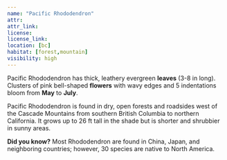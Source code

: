 ```yaml
---
name: "Pacific Rhododendron"
attr: 
attr_link: 
license: 
license_link: 
location: [bc]
habitat: [forest,mountain]
visibility: high 
---
```

Pacific Rhododendron has thick, leathery evergreen **leaves** (3-8 in long). Clusters of pink bell-shaped **flowers** with wavy edges and 5 indentations bloom from **May** to **July**.

Pacific Rhododendron is found in dry, open forests and roadsides west of the Cascade Mountains from southern British Columbia to northern California. It grows up to 26 ft tall in the shade but is shorter and shrubbier in sunny areas.

**Did you know?** Most Rhododendron are found in China, Japan, and neighboring countries; however, 30 species are native to North America.
